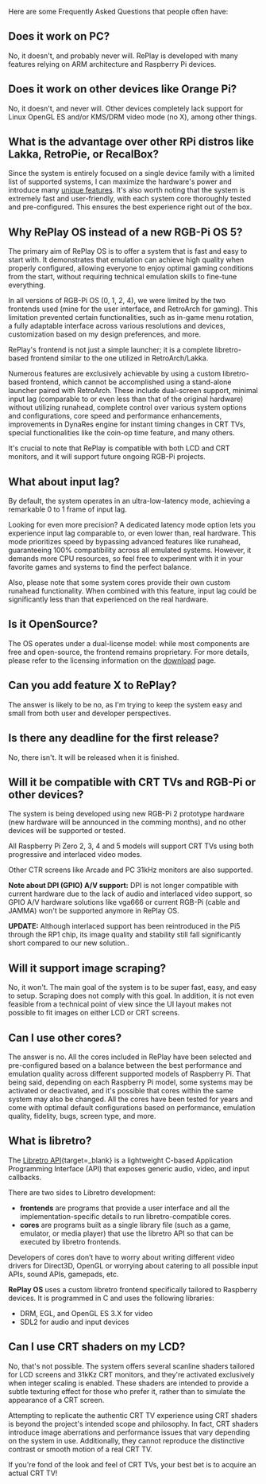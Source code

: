 Here are some Frequently Asked Questions that people often have:

## Does it work on PC?
No, it doesn't, and probably never will. RePlay is developed with many features relying on ARM architecture and Raspberry Pi devices.

## Does it work on other devices like Orange Pi?
No, it doesn't, and never will. Other devices completely lack support for Linux OpenGL ES and/or KMS/DRM video mode (no X), among other things. 

## What is the advantage over other RPi distros like Lakka, RetroPie, or RecalBox?
Since the system is entirely focused on a single device family with a limited list of supported systems, I can maximize the hardware's power and introduce many [unique features](index.md#main-features). It's also worth noting that the system is extremely fast and user-friendly, with each system core thoroughly tested and pre-configured. This ensures the best experience right out of the box.

## Why RePlay OS instead of a new RGB-Pi OS 5?
The primary aim of RePlay OS is to offer a system that is fast and easy to start with. It demonstrates that emulation can achieve high quality when properly configured, allowing everyone to enjoy optimal gaming conditions from the start, without requiring technical emulation skills to fine-tune everything.

In all versions of RGB-Pi OS (0, 1, 2, 4), we were limited by the two frontends used (mine for the user interface, and RetroArch for gaming). This limitation prevented certain functionalities, such as in-game menu rotation, a fully adaptable interface across various resolutions and devices, customization based on my design preferences, and more.

RePlay's frontend is not just a simple launcher; it is a complete libretro-based frontend similar to the one utilized in RetroArch/Lakka.

Numerous features are exclusively achievable by using a custom libretro-based frontend, which cannot be accomplished using a stand-alone launcher paired with RetroArch. These include dual-screen support, minimal input lag (comparable to or even less than that of the original hardware) without utilizing runahead, complete control over various system options and configurations, core speed and performance enhancements, improvements in DynaRes engine for instant timing changes in CRT TVs, special functionalities like the coin-op time feature, and many others.

It's crucial to note that RePlay is compatible with both LCD and CRT monitors, and it will support future ongoing RGB-Pi projects.

## What about input lag?
By default, the system operates in an ultra-low-latency mode, achieving a remarkable 0 to 1 frame of input lag.

Looking for even more precision? A dedicated latency mode option lets you experience input lag comparable to, or even lower than, real hardware. This mode prioritizes speed by bypassing advanced features like runahead, guaranteeing 100% compatibility across all emulated systems. However, it demands more CPU resources, so feel free to experiment with it in your favorite games and systems to find the perfect balance.

Also, please note that some system cores provide their own custom runahead functionality. When combined with this feature, input lag could be significantly less than that experienced on the real hardware.

## Is it OpenSource?
The OS operates under a dual-license model: while most components are free and open-source, the frontend remains proprietary. For more details, please refer to the licensing information on the [download](download.md#license) page.

## Can you add feature X to RePlay?
The answer is likely to be no, as I'm trying to keep the system easy and small from both user and developer perspectives.

## Is there any deadline for the first release?
No, there isn't. It will be released when it is finished.

## Will it be compatible with CRT TVs and RGB-Pi or other devices?
The system is being developed using new RGB-Pi 2 prototype hardware (new hardware will be announced in the comming months), and no other devices will be supported or tested.

All Raspberry Pi Zero 2, 3, 4 and 5 models will support CRT TVs using both progressive and interlaced video modes.

Other CTR screens like Arcade and PC 31kHz monitors are also supported.

**Note about DPI (GPIO) A/V support:** DPI is not longer compatible with current hardware due to the lack of audio and interlaced video support, so GPIO A/V hardware solutions like vga666 or current RGB-Pi (cable and JAMMA) won't be supported anymore in RePlay OS.

**UPDATE:** Although interlaced support has been reintroduced in the Pi5 through the RP1 chip, its image quality and stability still fall significantly short compared to our new solution..

## Will it support image scraping?
No, it won't. The main goal of the system is to be super fast, easy, and easy to setup. Scraping does not comply with this goal. In addition, it is not even feasible from a technical point of view since the UI layout makes not possible to fit images on either LCD or CRT screens.

## Can I use other cores?

The answer is no. All the cores included in RePlay have been selected and pre-configured based on a balance between the best performance and emulation quality across different supported models of Raspberry Pi. That being said, depending on each Raspberry Pi model, some systems may be activated or deactivated, and it's possible that cores within the same system may also be changed. All the cores have been tested for years and come with optimal default configurations based on performance, emulation quality, fidelity, bugs, screen type, and more.

## What is libretro?

The [Libretro API](https://www.libretro.com/index.php/api/){target=_blank} is a lightweight C-based Application Programming Interface (API) that exposes generic audio, video, and input callbacks.

There are two sides to Libretro development:

- **frontends** are programs that provide a user interface and all the implementation-specific details to run libretro-compatible cores.
- **cores** are programs built as a single library file (such as a game, emulator, or media player) that use the libretro API so that can be executed by libretro frontends.

Developers of cores don’t have to worry about writing different video drivers for Direct3D, OpenGL or worrying about catering to all possible input APIs, sound APIs, gamepads, etc.

**RePlay OS** uses a custom libretro frontend specifically tailored to Raspberry devices. It is programmed in C and uses the following libraries:

- DRM, EGL, and OpenGL ES 3.X for video
- SDL2 for audio and input devices

## Can I use CRT shaders on my LCD?

No, that's not possible. The system offers several scanline shaders tailored for LCD screens and 31kKz CRT monitors, and they're activated exclusively when integer scaling is enabled. These shaders are intended to provide a subtle texturing effect for those who prefer it, rather than to simulate the appearance of a CRT screen.

Attempting to replicate the authentic CRT TV experience using CRT shaders is beyond the project's intended scope and philosophy. In fact, CRT shaders introduce image aberrations and performance issues that vary depending on the system in use. Additionally, they cannot reproduce the distinctive contrast or smooth motion of a real CRT TV.

If you're fond of the look and feel of CRT TVs, your best bet is to acquire an actual CRT TV!
